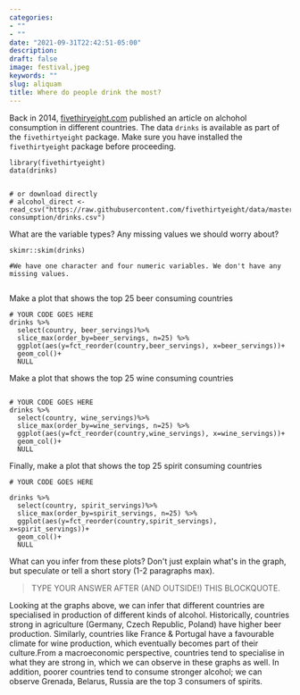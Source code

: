 ```yaml
---
categories:
- ""
- ""
date: "2021-09-31T22:42:51-05:00"
description: 
draft: false
image: festival,jpeg
keywords: ""
slug: aliquam
title: Where do people drink the most?
---
```


Back in 2014, [fivethiryeight.com](https://fivethirtyeight.com/features/dear-mona-followup-where-do-people-drink-the-most-beer-wine-and-spirits/) published an article on alchohol consumption in different countries. The data `drinks` is available as part of the `fivethirtyeight` package. Make sure you have installed the `fivethirtyeight` package before proceeding.


```{r, load_alcohol_data}
library(fivethirtyeight)
data(drinks)


# or download directly
# alcohol_direct <- read_csv("https://raw.githubusercontent.com/fivethirtyeight/data/master/alcohol-consumption/drinks.csv")

```


What are the variable types? Any missing values we should worry about? 

```{r glimpse_skim_data}
skimr::skim(drinks)

#We have one character and four numeric variables. We don't have any missing values.


```


Make a plot that shows the top 25 beer consuming countries

```{r beer_plot}
# YOUR CODE GOES HERE
drinks %>% 
  select(country, beer_servings)%>%
  slice_max(order_by=beer_servings, n=25) %>% 
  ggplot(aes(y=fct_reorder(country,beer_servings), x=beer_servings))+
  geom_col()+
  NULL

```

Make a plot that shows the top 25 wine consuming countries

```{r wine_plot}

# YOUR CODE GOES HERE
drinks %>% 
  select(country, wine_servings)%>%
  slice_max(order_by=wine_servings, n=25) %>% 
  ggplot(aes(y=fct_reorder(country,wine_servings), x=wine_servings))+
  geom_col()+
  NULL

```

Finally, make a plot that shows the top 25 spirit consuming countries
```{r spirit_plot}
# YOUR CODE GOES HERE

drinks %>% 
  select(country, spirit_servings)%>%
  slice_max(order_by=spirit_servings, n=25) %>% 
  ggplot(aes(y=fct_reorder(country,spirit_servings), x=spirit_servings))+
  geom_col()+
  NULL

```

What can you infer from these plots? Don't just explain what's in the graph, but speculate or tell a short story (1-2 paragraphs max).

> TYPE YOUR ANSWER AFTER (AND OUTSIDE!) THIS BLOCKQUOTE.

Looking at the graphs above, we can infer that different countries are specialised in production of different kinds of alcohol. Historically, countries strong in agriculture (Germany, Czech Republic, Poland) have higher beer production. Similarly, countries like France & Portugal have a favourable climate for wine production, which eventually becomes part of their culture.From a macroeconomic perspective, countries tend to specialise in what they are strong in, which we can observe in these graphs as well. In addition, poorer countries tend to consume stronger alcohol; we can observe Grenada, Belarus, Russia are the top 3 consumers of spirits.
